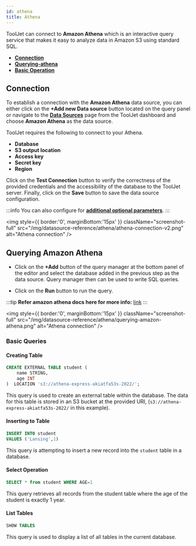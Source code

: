 ```yaml
---
id: athena
title: Athena
---
```


<div >

ToolJet can connect to **Amazon Athena** which is an interactive query service that makes it easy to analyze data in Amazon S3 using standard SQL.

- **[Connection](#connection)**
- **[Querying-athena](#querying-amazon-athena)**
- **[Basic Operation](#basic-queries)**

</div>

<div>

## Connection

To establish a connection with the **Amazon Athena** data source, you can either click on the **+Add new Data source** button located on the query panel or navigate to the **[Data Sources](https://docs.tooljet.com/docs/data-sources/overview)** page from the ToolJet dashboard and choose **Amazon Athena** as the data source.

ToolJet requires the following to connect to your Athena.

- **Database**
- **S3 output location**
- **Access key**
- **Secret key**
- **Region**

Click on the **Test Connection** button to verify the correctness of the provided credentials and the accessibility of the database to the ToolJet server. Finally, click on the **Save** button to save the data source configuration.

:::info
You can also configure for **[additional optional parameters](https://github.com/ghdna/athena-express)**.
:::

<div style={{textAlign: 'center'}}>

<img style={{ border:'0', marginBottom:'15px' }} className="screenshot-full" src="/img/datasource-reference/athena/athena-connection-v2.png" alt="Athena connection" />

</div>

</div>

<div>

## Querying Amazon Athena

- Click on the **+Add** button of the query manager at the bottom panel of the editor and select the database added in the previous step as the data source. Query manager then can be used to write SQL queries.

- Click on the **Run** button to run the query. 

:::tip
**Refer amazon athena docs here for more info:** [link](https://docs.aws.amazon.com/athena/latest/ug/what-is.html)
:::

<div style={{textAlign: 'center'}}>

<img style={{ border:'0', marginBottom:'15px' }} className="screenshot-full" src="/img/datasource-reference/athena/querying-amazon-athena.png" alt="Athena connection" />

</div>

</div>

<div>

### Basic Queries

#### Creating Table 


```sql
CREATE EXTERNAL TABLE student (
    name STRING,
    age INT
)  LOCATION 's3://athena-express-akiatfa53s-2022/';
```

This query is used to create an external table within the database. The data for this table is stored in an S3 bucket at the provided URI, (`s3://athena-express-akiatfa53s-2022/` in this example).

#### Inserting to Table

```sql
INSERT INTO student
VALUES ('Lansing',1)
```

This query is attempting to insert a new record into the `student` table in a database. 

#### Select Operation

```sql
SELECT * from student WHERE AGE=1
```

This query retrieves all records from the student table where the age of the student is exactly 1 year.

#### List Tables

```sql
SHOW TABLES
```

This query is used to display a list of all tables in the current database.

</div>